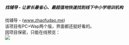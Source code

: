 ##### 找辅导 - 让家长最省心、最超值地快速找到线下中小学培训机构
找辅导 - (www.zhaofudao.me)  
该项目有PC+Wap两个版，界面都还挺好看的。  
因项目保密，只能在线预览：  
![](http://7xi72v.com1.z0.glb.clouddn.com/zhaofudao.png)
